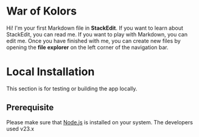 # War of Kolors

Hi! I'm your first Markdown file in **StackEdit**. If you want to learn about StackEdit, you can read me. If you want to play with Markdown, you can edit me. Once you have finished with me, you can create new files by opening the **file explorer** on the left corner of the navigation bar.

# Local Installation

This section is for testing or building the app locally.

## Prerequisite

Please make sure that [Node.js](https://nodejs.org/en/) is installed on your system. The developers used v23.x
